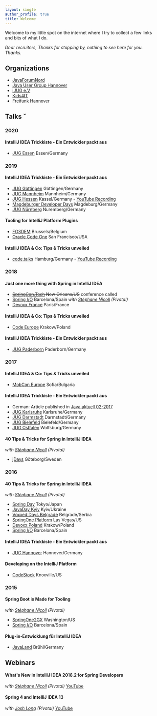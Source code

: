 ```yaml
---
layout: single
author_profile: true
title: Welcome
---
```


Welcome to my little spot on the internet where I try to collect a few links and bits of what I do.

_Dear recruiters, Thanks for stopping by, nothing to see here for you. Thanks._

## Organizations
* [JavaForumNord](https://javaforumnord.de)
* [Java User Group Hannover](http://www.jug-h.de)
* [iJUG e.V](http://ijug.eu)
* [Kids4IT](https://www.kids4it.de)
* [Freifunk Hannover](https://hannover.freifunk.net/)


## Talks                        ˇ

### 2020
#### IntelliJ IDEA Trickkiste - Ein Entwickler packt aus
* [JUG Essen](https://www.meetup.com/de-DE/JUG-Essen/) Essen/Germany

### 2019
#### IntelliJ IDEA Trickkiste - Ein Entwickler packt aus
* [JUG Göttingen](http://java.de/roller/blog/page/stammtisch_goettingen) Göttingen/Germany
* [JUG Mannheim](http://www.majug.de/) Mannheim/Germany
* [JUG Hessen](https://www.jugh.de) Kassel/Germany - [YouTube Recording](https://www.youtube.com/watch?v=56nRtrmwdrE)
* [Magdeburger Developer Days](https://www.md-devdays.de/) Magdeburg/Germany
* [JUG Nürnberg](https://www.meetup.com/de-DE/JUG-Nurnberg/) Nuremberg/Germany

#### Tooling for IntelliJ Platform Plugins
* [FOSDEM](https://fosdem.org/2019/) Brussels/Belgium
* [Oracle Code One](https://www.oracle.com/code-one/) San Francisco/USA

#### IntelliJ IDEA & Co: Tips & Tricks unveiled
* [code.talks](https://www.codetalks.com/) Hamburg/Germany - [YouTube Recording](https://www.youtube.com/watch?v=M0Ar4O90jYM)

### 2018

#### Just one more thing with Spring in IntelliJ IDEA
* ~~[SpringCon.Tech](http://springcon.tech) New Orleans/US~~ conference called
* [Spring I/O](http://springio.net) Barcelona/Spain _with [Stéphane Nicoll](http://twitter.com/snicoll) (Pivotal)_
* [Devoxx France](http://devoxx.fr) Paris/France

#### IntelliJ IDEA & Co: Tips & Tricks unveiled
* [Code Europe](https://www.codeeurope.pl/en) Krakow/Poland

#### IntelliJ IDEA Trickkiste - Ein Entwickler packt aus
* [JUG Paderborn](https://jug-pb.gitlab.io) Paderborn/Germany


### 2017

#### IntelliJ IDEA & Co: Tips & Tricks unveiled
* [MobCon Europe](https://mobcon.com) Sofia/Bulgaria

#### IntelliJ IDEA Trickkiste - Ein Entwickler packt aus
* German: Article published in [Java aktuell 02-2017](https://drive.google.com/open?id=0BxhUUrkoZ7keTV9sSXJDUXRuUWM)
* [JUG Karlsruhe](http://jug-karlsruhe.de) Karlsruhe/Germany
* [JUG Darmstadt](https://www.jug-da.de) Darmstadt/Germany
* [JUG Bielefeld](https://www.meetup.com/de-DE/Java-User-Group-Bielefeld) Bielefeld/Germany
* [JUG Ostfalen](http://www.jug-ostfalen.de) Wolfsburg/Germany

#### 40 Tips & Tricks for Spring in IntelliJ IDEA
_with [Stéphane Nicoll](http://twitter.com/snicoll) (Pivotal)_
* [jDays](http://www.jdays.se) Göteborg/Sweden


### 2016

#### 40 Tips & Tricks for Spring in IntelliJ IDEA
_with [Stéphane Nicoll](http://twitter.com/snicoll) (Pivotal)_
* [Spring Day](http://springday2016.springframework.jp) Tokyo/Japan
* [JavaDay Kyiv](http://javaday.org.ua/kyiv) Kyiv/Ukraine
* [Voxxed Days Belgrade](http://belgrade.voxxeddays.com) Belgrade/Serbia
* [SpringOne Platform](https://springoneplatform.io) Las Vegas/US
* [Devoxx Poland](http://devoxx.pl) Krakow/Poland
* [Spring I/O](http://springio.net) Barcelona/Spain

#### IntelliJ IDEA Trickkiste - Ein Entwickler packt aus
* [JUG Hannover](http://www.jug-h.de) Hannover/Germany

#### Developing on the IntelliJ Platform 
* [CodeStock](http://codestock.org) Knoxville/US


### 2015

#### Spring Boot is Made for Tooling
_with [Stéphane Nicoll](http://twitter.com/snicoll) (Pivotal)_
* [SpringOne2GX](http://lanyrd.com/2015/springone-2gx) Washington/US
* [Spring I/O](http://springio.net) Barcelona/Spain

#### Plug-in-Entwicklung für IntelliJ IDEA 
* [JavaLand](https://www.javaland.eu) Brühl/Germany


## Webinars

#### What's New in IntelliJ IDEA 2016.2 for Spring Developers
_with [Stéphane Nicoll](http://twitter.com/snicoll) (Pivotal)_
[YouTube](https://www.youtube.com/watch?v=Z9I59edQVuk)

#### Spring 4 and IntelliJ IDEA 13
_with [Josh Long](https://twitter.com/starbuxman) (Pivotal)_
[YouTube](https://www.youtube.com/watch?v=DOn1YS8Hx_Y)